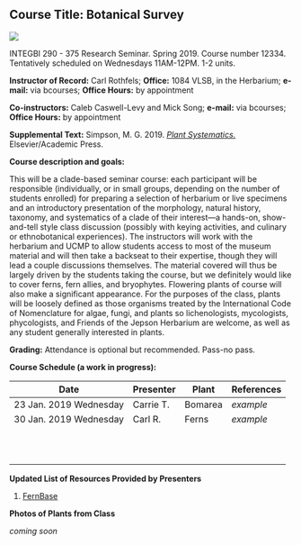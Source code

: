 ## Course Title: Botanical Survey
![](https://fikus.guru/images/293698/fullsize.jpg)

INTEGBI  290 - 375  Research Seminar.
Spring 2019. Course number 12334. Tentatively scheduled on Wednesdays 11AM-12PM. 1-2 units.

**Instructor of Record:** Carl Rothfels;
**Office:** 1084 VLSB, in the Herbarium;
**e-mail:** via bcourses;
**Office Hours:** by appointment

**Co-instructors:** Caleb Caswell-Levy and Mick Song; **e-mail:** via bcourses; **Office Hours:** by appointment

**Supplemental Text:** Simpson, M. G. 2019. [*Plant Systematics.*](https://www.elsevier.com/books/plant-systematics/simpson/978-0-12-812628-8) Elsevier/Academic Press.

**Course description and goals:**

This will be a clade-based seminar course: each participant will be responsible
(individually, or in small groups, depending on the number of students enrolled) for preparing a
selection of herbarium or live specimens and an introductory presentation of the morphology,
natural history, taxonomy, and systematics of a clade of their interest—a hands-on, show-and-tell
style class discussion (possibly with keying activities, and culinary or ethnobotanical
experiences). The instructors will work with the herbarium and UCMP to allow students access
to most of the museum material and will then take a backseat to their expertise, though they will
lead a couple discussions themselves. The material covered will thus be largely
driven by the students taking the course, but we definitely would like to cover ferns, fern allies, and bryophytes.
Flowering plants of course will also make a significant appearance.
For the purposes of the class, plants will be loosely defined as those organisms treated
by the International Code of Nomenclature for algae, fungi, and plants so lichenologists,
mycologists, phycologists, and Friends of the Jepson Herbarium are welcome, as well as any
student generally interested in plants.

**Grading:**
Attendance is optional but recommended. Pass-no pass.

**Course Schedule (a work in progress):**

| Date                   | Presenter | Plant | References |
|------------------------|-----------|-------|------------|
| 23 Jan. 2019 Wednesday | Carrie T. |Bomarea| *example*  |
| 30 Jan. 2019 Wednesday | Carl  R.  |Ferns  | *example*  |
|                        |           |       |            |
|                        |           |       |            |
|                        |           |       |            |
|                        |           |       |            |
|                        |           |       |            |
|                        |           |       |            |
|                        |           |       |            |
|                        |           |       |            |
|                        |           |       |            |
|                        |           |       |            |
|                        |           |       |            |

**Updated List of Resources Provided by Presenters**

1. [FernBase](https://www.fernbase.org/)

**Photos of Plants from Class**

*coming soon*
